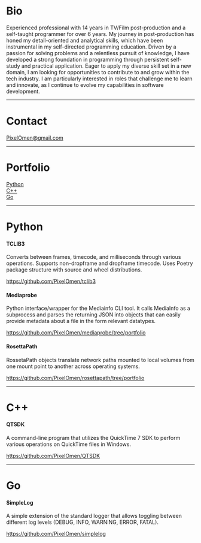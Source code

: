 # Bio

Experienced professional with 14 years in TV/Film post-production and a self-taught programmer for over 6 years. My journey in post-production has honed my detail-oriented and analytical skills, which have been instrumental in my self-directed programming education. Driven by a passion for solving problems and a relentless pursuit of knowledge, I have developed a strong foundation in programming through persistent self-study and practical application. Eager to apply my diverse skill set in a new domain, I am looking for opportunities to contribute to and grow within the tech industry. I am particularly interested in roles that challenge me to learn and innovate, as I continue to evolve my capabilities in software development.

___
# Contact
PixelOmen@gmail.com
___
# Portfolio

[Python](#python)<br>
[C++](#c)<br>
[Go](#go)<br>

___

# Python

#### TCLIB3

Converts between frames, timecode, and milliseconds through various operations. Supports non-dropframe and dropframe timecode. Uses Poetry package structure with source and wheel distributions.

https://github.com/PixelOmen/tclib3

#### Mediaprobe
Python interface/wrapper for the Mediainfo CLI tool. It calls MediaInfo as a subprocess and parses the returning JSON into objects that can easily provide metadata about a file in the form relevant datatypes.

https://github.com/PixelOmen/mediaprobe/tree/portfolio

#### RosettaPath
RossetaPath objects translate network paths mounted to local volumes from one mount point to another across operating systems.

https://github.com/PixelOmen/rosettapath/tree/portfolio<br>

___

# C++

#### QTSDK

A command-line program that utilizes the QuickTime 7 SDK to perform various operations on QuickTime files in Windows.

https://github.com/PixelOmen/QTSDK

___

# Go

#### SimpleLog

A simple extension of the standard logger that allows toggling between different log levels (DEBUG, INFO, WARNING, ERROR, FATAL).

https://github.com/PixelOmen/simplelog
